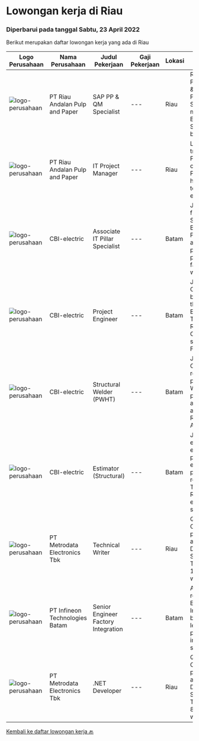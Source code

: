 
  # Lowongan kerja di Riau

  ### Diperbarui pada tanggal Sabtu, 23 April 2022

  Berikut merupakan daftar lowongan kerja yang ada di Riau

  |Logo Perusahaan | Nama Perusahaan | Judul Pekerjaan | Gaji Pekerjaan | Lokasi | Deskripsi | Tanggal diunggah | Pranala |
  | -------------- | --------------- | --------------- | --------- | --------- | -------------- | ------- | ----------- |
  |![logo-perusahaan](https://image-service-cdn.seek.com.au/1cbc2bb2833016eb89f4c08435ee8e7db8e43f63/ee4dce1061f3f616224767ad58cb2fc751b8d2dc)|PT Riau Andalan Pulp and Paper|SAP PP & QM Specialist|---|Riau|Responsibilities: Part of the APRIL IT &amp; Digital team Provide expertise in SAP PP &amp; QM modules Experience in other SAP SD module will be an...|Kamis, 21 April 2022|https://www.jobstreet.co.id/id/job/sap-pp-qm-specialist-3853680?token=0~63a41405-a042-4fe5-bee9-d7a4a5f75711&sectionRank=1&jobId=jobstreet-id-job-3853680|
|![logo-perusahaan](https://image-service-cdn.seek.com.au/1cbc2bb2833016eb89f4c08435ee8e7db8e43f63/ee4dce1061f3f616224767ad58cb2fc751b8d2dc)|PT Riau Andalan Pulp and Paper|IT Project Manager|---|Riau|Leads the digital transformation Program for Group’s company in Pulp &amp; Paper to ensure high adoption of technology to drive efficiency and to...|Selasa, 12 April 2022|https://www.jobstreet.co.id/id/job/it-project-manager-3853695?token=0~63a41405-a042-4fe5-bee9-d7a4a5f75711&sectionRank=2&jobId=jobstreet-id-job-3853695|
|![logo-perusahaan](https://i.ibb.co/sqvTCh9/112815900-stock-vector-no-image-available-icon-flat-vector.webp)|CBI-electric|Associate IT Pillar Specialist|---|Batam|Job Overview:To fulfill a new role of SPC Admin in Batam’s Projects.  SPC is the application to plan, produce and progressing fabrication workpack in...|Jumat, 22 April 2022|https://www.jobstreet.co.id/id/job/associate-it-pillar-specialist-1031298156?token=0~63a41405-a042-4fe5-bee9-d7a4a5f75711&sectionRank=3&jobId=jobstreet-id-job-1031298156|
|![logo-perusahaan](https://i.ibb.co/sqvTCh9/112815900-stock-vector-no-image-available-icon-flat-vector.webp)|CBI-electric|Project Engineer|---|Batam|Job Overview:Needed by Project to fill in the Project Engineers RoleKey Tasks and Responsibilities: Create/monitoring summary Fabrication &amp;...|Jumat, 22 April 2022|https://www.jobstreet.co.id/id/job/project-engineer-1031298236?token=0~63a41405-a042-4fe5-bee9-d7a4a5f75711&sectionRank=4&jobId=jobstreet-id-job-1031298236|
|![logo-perusahaan](https://i.ibb.co/sqvTCh9/112815900-stock-vector-no-image-available-icon-flat-vector.webp)|CBI-electric|Structural Welder (PWHT)|---|Batam|Job Overview:Over-all responsibility is project execution of Welder Structural procedures activities.Key Tasks and Responsibilities: Able to operate...|Jumat, 22 April 2022|https://www.jobstreet.co.id/id/job/structural-welder-pwht-1031117317?token=0~63a41405-a042-4fe5-bee9-d7a4a5f75711&sectionRank=5&jobId=jobstreet-id-job-1031117317|
|![logo-perusahaan](https://i.ibb.co/sqvTCh9/112815900-stock-vector-no-image-available-icon-flat-vector.webp)|CBI-electric|Estimator (Structural)|---|Batam|Job Overview:Hire experience estimator to handle project AFC estimate due to project requirementKey Tasks and Responsibilities: To estimate structural...|Jumat, 22 April 2022|https://www.jobstreet.co.id/id/job/estimator-structural-1031340967?token=0~63a41405-a042-4fe5-bee9-d7a4a5f75711&sectionRank=6&jobId=jobstreet-id-job-1031340967|
|![logo-perusahaan](https://image-service-cdn.seek.com.au/0d75518309b56a3cff39daa569b0ba02cc7a22f2/ee4dce1061f3f616224767ad58cb2fc751b8d2dc)|PT Metrodata Electronics Tbk|Technical Writer|---|Riau|Qualification : Candidate must possess at least a Bachelor's Degree, Computer Science/Information Technology At least 1 year(s) of working...|Jumat, 15 April 2022|https://www.jobstreet.co.id/id/job/technical-writer-1031306683?token=0~63a41405-a042-4fe5-bee9-d7a4a5f75711&sectionRank=7&jobId=jobstreet-id-job-1031306683|
|![logo-perusahaan](https://i.ibb.co/sqvTCh9/112815900-stock-vector-no-image-available-icon-flat-vector.webp)|PT Infineon Technologies Batam|Senior Engineer Factory Integration|---|Batam|At a glanceIn your role as Senior Engineer Factory Integration, you will be responsible to lead and manage projects and implementing IT systems for...|Rabu, 13 April 2022|https://www.jobstreet.co.id/id/job/senior-engineer-factory-integration-1031229851?token=0~63a41405-a042-4fe5-bee9-d7a4a5f75711&sectionRank=8&jobId=jobstreet-id-job-1031229851|
|![logo-perusahaan](https://image-service-cdn.seek.com.au/0d75518309b56a3cff39daa569b0ba02cc7a22f2/ee4dce1061f3f616224767ad58cb2fc751b8d2dc)|PT Metrodata Electronics Tbk|.NET Developer|---|Riau|Qualification      : Candidate must possess at least a Bachelor's Degree, Computer Science/Information Technology At least 8  year(s) of working...|Sabtu, 02 April 2022|https://www.jobstreet.co.id/id/job/.net-developer-1031154071?token=0~63a41405-a042-4fe5-bee9-d7a4a5f75711&sectionRank=9&jobId=jobstreet-id-job-1031154071|


  [Kembali ke daftar lowongan kerja 🔙](../README.md#daftar-lowongan-kerja)
  